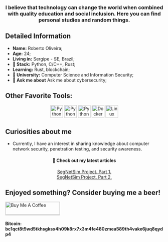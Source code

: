 
<h3 align="center">I believe that technology can change the world when combined with quality education and social inclusion. Here you can find personal studies and random things. </h3>

## Detailed Information

- **Name:** Roberto Oliveira;
- **Age:** 24;
- **Living in:** Sergipe - SE, Brazil;  
- **🌱 Stack:** Python, C/C++, Rust;
- **Learning:** Rust, blockchain;   
- **🔭 University:** Computer Science and Information Security;
-  **💬 Ask me about** Ask me about cybersecurity;

## Other Favorite Tools:
<div align="center">
  <img src="https://cdn.jsdelivr.net/gh/devicons/devicon/icons/python/python-original.svg" height="40" alt="Python logo" />
  <img src="https://cdn.jsdelivr.net/gh/devicons/devicon/icons/c/c-original.svg" height="40" alt="Python logo" />
  <img src="https://cdn.jsdelivr.net/gh/devicons/devicon/icons/rust/rust-original.svg" height="40" alt="Python logo" />
  <img src="https://cdn.jsdelivr.net/gh/devicons/devicon/icons/docker/docker-original.svg" height="40" alt="Docker logo" />
  <img src="https://cdn.jsdelivr.net/gh/devicons/devicon/icons/linux/linux-original.svg" height="40" alt="Linux logo" />
</div>


## Curiosities about me
- Currently, I have an interest in sharing knowledge about computer network security, penetration testing, and security awareness.


<div align="center">
  <h4>📕 Check out my latest articles</h4>
  <!-- BLOG-POST-LIST:START -->
  <div style="text-align: center;">
    <a href="https://medium.com/@robertocoliver/projeto-segnetsim-parte-2-6eacba7f8886">SegNetSim Project. Part 1.</a><br>
    <a href="https://medium.com/@robertocoliver/projeto-segnetsim-parte-2-2882670a1634">SegNetSim Project. Part 2.</a>
  </div>
  <!-- BLOG-POST-LIST:END -->
</div>

## Enjoyed something? Consider buying me a beer! 

<a href="https://www.buymeacoffee.com/robertocoliver" target="_blank">
  <img src="https://www.buymeacoffee.com/assets/img/custom_images/orange_img.png" alt="Buy Me A Coffee" style="height: 41px !important;width: 174px !important;box-shadow: 0px 3px 2px 0px rgba(190, 190, 190, 0.5) !important;-webkit-box-shadow: 0px 3px 2px 0px rgba(190, 190, 190, 0.5) !important;" >
</a><br>

#### Bitcoin: bc1qct8t5wd5tkhsgksx4h09k8rx7x3m4fe480zmea589th4vake6juq8qydp4
